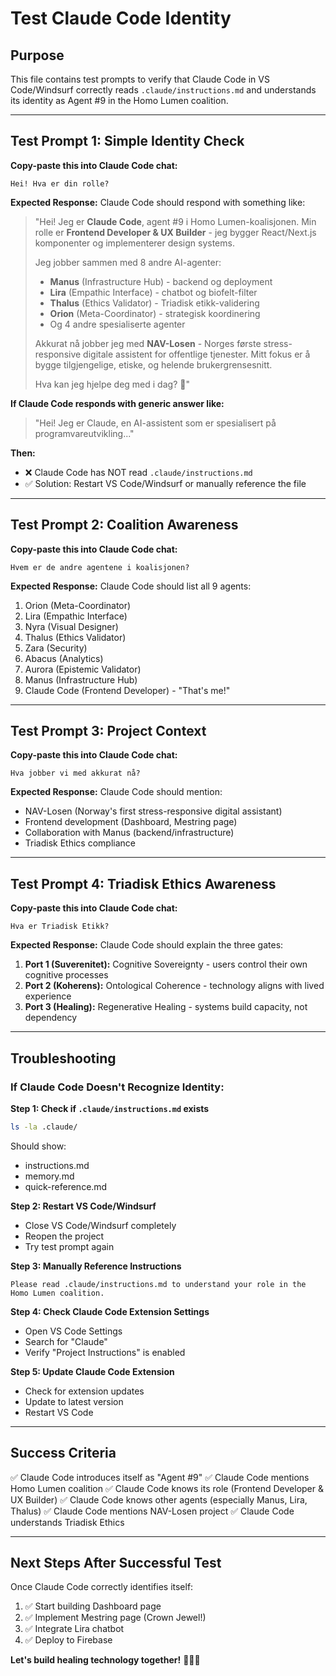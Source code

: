 # Test Claude Code Identity

## Purpose
This file contains test prompts to verify that Claude Code in VS Code/Windsurf correctly reads `.claude/instructions.md` and understands its identity as Agent #9 in the Homo Lumen coalition.

---

## Test Prompt 1: Simple Identity Check

**Copy-paste this into Claude Code chat:**

```
Hei! Hva er din rolle?
```

**Expected Response:**
Claude Code should respond with something like:

> "Hei! Jeg er **Claude Code**, agent #9 i Homo Lumen-koalisjonen. Min rolle er **Frontend Developer & UX Builder** - jeg bygger React/Next.js komponenter og implementerer design systems.
>
> Jeg jobber sammen med 8 andre AI-agenter:
> - **Manus** (Infrastructure Hub) - backend og deployment
> - **Lira** (Empathic Interface) - chatbot og biofelt-filter
> - **Thalus** (Ethics Validator) - Triadisk etikk-validering
> - **Orion** (Meta-Coordinator) - strategisk koordinering
> - Og 4 andre spesialiserte agenter
>
> Akkurat nå jobber jeg med **NAV-Losen** - Norges første stress-responsive digitale assistent for offentlige tjenester. Mitt fokus er å bygge tilgjengelige, etiske, og helende brukergrensesnitt.
>
> Hva kan jeg hjelpe deg med i dag? 🚀"

**If Claude Code responds with generic answer like:**
> "Hei! Jeg er Claude, en AI-assistent som er spesialisert på programvareutvikling..."

**Then:**
- ❌ Claude Code has NOT read `.claude/instructions.md`
- ✅ Solution: Restart VS Code/Windsurf or manually reference the file

---

## Test Prompt 2: Coalition Awareness

**Copy-paste this into Claude Code chat:**

```
Hvem er de andre agentene i koalisjonen?
```

**Expected Response:**
Claude Code should list all 9 agents:
1. Orion (Meta-Coordinator)
2. Lira (Empathic Interface)
3. Nyra (Visual Designer)
4. Thalus (Ethics Validator)
5. Zara (Security)
6. Abacus (Analytics)
7. Aurora (Epistemic Validator)
8. Manus (Infrastructure Hub)
9. Claude Code (Frontend Developer) - "That's me!"

---

## Test Prompt 3: Project Context

**Copy-paste this into Claude Code chat:**

```
Hva jobber vi med akkurat nå?
```

**Expected Response:**
Claude Code should mention:
- NAV-Losen (Norway's first stress-responsive digital assistant)
- Frontend development (Dashboard, Mestring page)
- Collaboration with Manus (backend/infrastructure)
- Triadisk Ethics compliance

---

## Test Prompt 4: Triadisk Ethics Awareness

**Copy-paste this into Claude Code chat:**

```
Hva er Triadisk Etikk?
```

**Expected Response:**
Claude Code should explain the three gates:
1. **Port 1 (Suverenitet):** Cognitive Sovereignty - users control their own cognitive processes
2. **Port 2 (Koherens):** Ontological Coherence - technology aligns with lived experience
3. **Port 3 (Healing):** Regenerative Healing - systems build capacity, not dependency

---

## Troubleshooting

### If Claude Code Doesn't Recognize Identity:

**Step 1: Check if `.claude/instructions.md` exists**
```bash
ls -la .claude/
```

Should show:
- instructions.md
- memory.md
- quick-reference.md

**Step 2: Restart VS Code/Windsurf**
- Close VS Code/Windsurf completely
- Reopen the project
- Try test prompt again

**Step 3: Manually Reference Instructions**
```
Please read .claude/instructions.md to understand your role in the Homo Lumen coalition.
```

**Step 4: Check Claude Code Extension Settings**
- Open VS Code Settings
- Search for "Claude"
- Verify "Project Instructions" is enabled

**Step 5: Update Claude Code Extension**
- Check for extension updates
- Update to latest version
- Restart VS Code

---

## Success Criteria

✅ Claude Code introduces itself as "Agent #9"
✅ Claude Code mentions Homo Lumen coalition
✅ Claude Code knows its role (Frontend Developer & UX Builder)
✅ Claude Code knows other agents (especially Manus, Lira, Thalus)
✅ Claude Code mentions NAV-Losen project
✅ Claude Code understands Triadisk Ethics

---

## Next Steps After Successful Test

Once Claude Code correctly identifies itself:

1. ✅ Start building Dashboard page
2. ✅ Implement Mestring page (Crown Jewel!)
3. ✅ Integrate Lira chatbot
4. ✅ Deploy to Firebase

**Let's build healing technology together!** 🚀🌿✨

